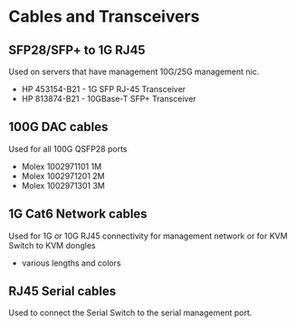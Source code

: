# Cables and Transceivers

## SFP28/SFP+ to 1G RJ45

Used on servers that have management 10G/25G management nic.

- HP 453154-B21 - 1G SFP RJ-45 Transceiver
- HP 813874-B21 - 10GBase-T SFP+ Transceiver

## 100G DAC cables

Used for all 100G QSFP28 ports

- Molex 1002971101 1M
- Molex 1002971201 2M
- Molex 1002971301 3M

## 1G Cat6 Network cables

Used for 1G or 10G RJ45 connectivity for management network or for KVM Switch to KVM dongles

- various lengths and colors

## RJ45 Serial cables

Used to connect the Serial Switch to the serial management port.
